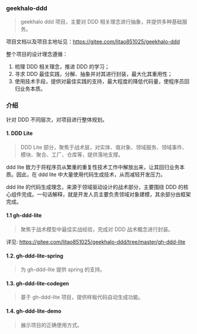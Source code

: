 ### geekhalo-ddd
> geekhalo ddd 项目，主要对 DDD 相关理念进行抽象，并提供多种基础服务。

项目文档以及项目主地址见：https://gitee.com/litao851025/geekhalo-ddd

整个项目的设计理念遵循：
1. 梳理 DDD 相关理念，推进 DDD 的学习；
2. 寻求 DDD 最佳实践，分解、抽象并对其进行封装，最大化其重用性；
3. 使用技术手段，提供对最佳实践的支持，最大程度的降低代码量，使程序员回归业务本质。

### 介绍
针对 DDD 不同层次，对项目进行整体规划。

#### 1. DDD Lite
> DDD Lite 部分，聚焦于战术层，对实体、值对象、领域服务、领域事件、模块、聚合、工厂、仓库等，提供落地支撑。

ddd lite 致力于将程序员从繁重的重复性技术工作中解放出来，让其回归业务本质。因此，在 ddd lite 中大量使用代码生成技术，从而减轻开发压力。

ddd lite 的代码生成理念，来源于领域驱动设计的战术部分，主要围绕 DDD 的核心组件完成。一句话解释，就是开发人员主要负责领域对象建模，其余部分由框架完成。


#### 1.1 **gh-ddd-lite**
> 聚焦于战术模型中最佳实战经验，完成对 DDD 战术概念进行封装。

详见: https://gitee.com/litao851025/geekhalo-ddd/tree/master/gh-ddd-lite

#### 1.2. **gh-ddd-lite-spring**
> 为 gh-ddd-lite 提供 spring 的支持。

#### 1.3. **gh-ddd-lite-codegen**
> 基于 gh-ddd-lite 项目，提供样板代码自动生成功能。

#### 1.4. **gh-ddd-lite-demo**
> 展示项目的正确使用方式。


